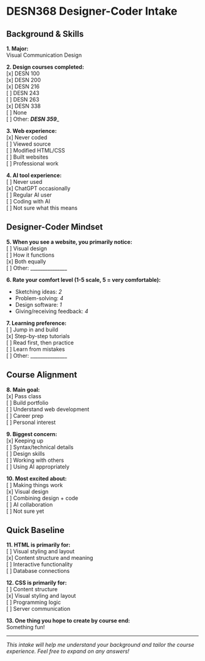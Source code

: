 # DESN368 Designer-Coder Intake

## Background & Skills

**1. Major:**  
Visual Communication Design

**2. Design courses completed:**  
[x] DESN 100  
[x] DESN 200  
[x] DESN 216  
[ ] DESN 243  
[ ] DESN 263  
[x] DESN 338  
[ ] None  
[ ] Other: ___DESN 359____

**3. Web experience:**  
[x] Never coded  
[ ] Viewed source  
[ ] Modified HTML/CSS  
[ ] Built websites  
[ ] Professional work

**4. AI tool experience:**  
[ ] Never used  
[x] ChatGPT occasionally  
[ ] Regular AI user  
[ ] Coding with AI  
[ ] Not sure what this means

## Designer-Coder Mindset

**5. When you see a website, you primarily notice:**  
[ ] Visual design  
[ ] How it functions  
[x] Both equally  
[ ] Other: _______________

**6. Rate your comfort level (1-5 scale, 5 = very comfortable):**  
- Sketching ideas: _2_  
- Problem-solving: _4_  
- Design software: _1_  
- Giving/receiving feedback: _4_

**7. Learning preference:**  
[ ] Jump in and build  
[x] Step-by-step tutorials  
[ ] Read first, then practice  
[ ] Learn from mistakes  
[ ] Other: _______________

## Course Alignment

**8. Main goal:**  
[x] Pass class  
[ ] Build portfolio  
[ ] Understand web development  
[ ] Career prep  
[ ] Personal interest

**9. Biggest concern:**  
[x] Keeping up  
[ ] Syntax/technical details  
[ ] Design skills  
[ ] Working with others  
[ ] Using AI appropriately

**10. Most excited about:**  
[ ] Making things work  
[x] Visual design  
[ ] Combining design + code  
[ ] AI collaboration  
[ ] Not sure yet

## Quick Baseline

**11. HTML is primarily for:**  
[ ] Visual styling and layout  
[x] Content structure and meaning  
[ ] Interactive functionality  
[ ] Database connections

**12. CSS is primarily for:**  
[ ] Content structure  
[x] Visual styling and layout  
[ ] Programming logic  
[ ] Server communication

**13. One thing you hope to create by course end:**  
Something fun!

---
*This intake will help me understand your background and tailor the course experience. Feel free to expand on any answers!*
